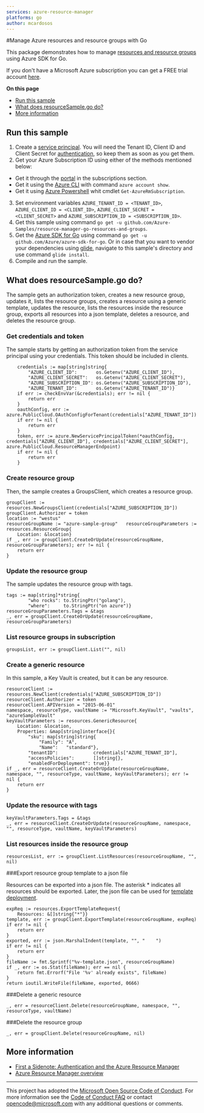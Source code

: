 ```yaml
---
services: azure-resource-manager
platforms: go
author: mcardosos
---
```


#Manage Azure resources and resource groups with Go

This package demonstrates how to manage [resources and resource groups](bhttps://azure.microsoft.com/documentation/articles/resource-group-overview/#resource-groups) using Azure SDK for Go.

If you don't have a Microsoft Azure subscription you can get a FREE trial account [here](https://azure.microsoft.com/pricing/free-trial).

**On this page**

- [Run this sample](#run)
- [What does resourceSample.go do?](#sample)
- [More information](#info)

<a id="run"></a>
## Run this sample

1. Create a [service principal](https://azure.microsoft.com/documentation/articles/resource-group-authenticate-service-principal-cli/). You will need the Tenant ID, Client ID and Client Secret for [authentication](https://github.com/Azure/azure-sdk-for-go/tree/master/arm#first-a-sidenote-authentication-and-the-azure-resource-manager), so keep them as soon as you get them.
2. Get your Azure Subscription ID using either of the methods mentioned below:
  - Get it through the [portal](portal.azure.com) in the subscriptions section.
  - Get it using the [Azure CLI](https://azure.microsoft.com/documentation/articles/xplat-cli-install/) with command `azure account show`.
  - Get it using [Azure Powershell](https://azure.microsoft.com/documentation/articles/powershell-install-configure/) whit cmdlet `Get-AzureRmSubscription`.
3. Set environment variables `AZURE_TENANT_ID = <TENANT_ID>`, `AZURE_CLIENT_ID = <CLIENT_ID>`, `AZURE_CLIENT_SECRET = <CLIENT_SECRET>` and `AZURE_SUBSCRIPTION_ID = <SUBSCRIPTION_ID>`.
4. Get this sample using command `go get -u github.com/Azure-Samples/resource-manager-go-resources-and-groups`.
5. Get the [Azure SDK for Go](https://github.com/Azure/azure-sdk-for-go) using command `go get -u github.com/Azure/azure-sdk-for-go`. Or in case that you want to vendor your dependencies using [glide](https://github.com/Masterminds/glide), navigate to this sample's directory and use command `glide install`.
6. Compile and run the sample.

<a id="sample"></a>
## What does resourceSample.go do?

The sample gets an authorization token, creates a new resource group, updates it, lists the resource groups, creates a resource using a generic template, updates the resource, lists the resources inside the resource group, exports all resources into a json template, deletes a resource, and deletes the resource group.

### Get credentials and token

The sample starts by getting an authorization token from the service principal using your credentials. This token should be included in clients.

```
	credentials := map[string]string{
		"AZURE_CLIENT_ID":       os.Getenv("AZURE_CLIENT_ID"),
		"AZURE_CLIENT_SECRET":   os.Getenv("AZURE_CLIENT_SECRET"),
		"AZURE_SUBSCRIPTION_ID": os.Getenv("AZURE_SUBSCRIPTION_ID"),
		"AZURE_TENANT_ID":       os.Getenv("AZURE_TENANT_ID")}
	if err := checkEnvVar(&credentials); err != nil {
		return err
	}
	oauthConfig, err := azure.PublicCloud.OAuthConfigForTenant(credentials["AZURE_TENANT_ID"])
	if err != nil {
		return err
	}
	token, err := azure.NewServicePrincipalToken(*oauthConfig, credentials["AZURE_CLIENT_ID"], credentials["AZURE_CLIENT_SECRET"], azure.PublicCloud.ResourceManagerEndpoint)
	if err != nil {
		return err
	}
```

### Create resource group

Then, the sample creates a GroupsClient, which creates a resource group.

```
groupClient := resources.NewGroupsClient(credentials["AZURE_SUBSCRIPTION_ID"])
groupClient.Authorizer = token
location := "westus"
resourceGroupName := "azure-sample-group"	resourceGroupParameters := resources.ResourceGroup{
	Location: &location}
if _, err := groupClient.CreateOrUpdate(resourceGroupName, resourceGroupParameters); err != nil {
	return err
}
```

### Update the resource group

The sample updates the resource group with tags.

```
tags := map[string]*string{
		"who rocks": to.StringPtr("golang"),
		"where":     to.StringPtr("on azure")}
resourceGroupParameters.Tags = &tags
_, err = groupClient.CreateOrUpdate(resourceGroupName, resourceGroupParameters)
```

### List resource groups in subscription

```
groupsList, err := groupClient.List("", nil)
```

### Create a generic resource

In this sample, a Key Vault is created, but it can be any resource.

```
resourceClient := resources.NewClient(credentials["AZURE_SUBSCRIPTION_ID"])
resourceClient.Authorizer = token
resourceClient.APIVersion = "2015-06-01"
namespace, resourceType, vaultName := "Microsoft.KeyVault", "vaults", "azureSampleVault"
keyVaultParameters := resources.GenericResource{
	Location: &location,
	Properties: &map[string]interface{}{
		"sku": map[string]string{
			"Family": "A",
			"Name":   "standard"},
		"tenantID":             credentials["AZURE_TENANT_ID"],
		"accessPolicies":       []string{},
		"enabledForDeployment": true}}
if _, err = resourceClient.CreateOrUpdate(resourceGroupName, namespace, "", resourceType, vaultName, keyVaultParameters); err != nil {
	return err
}
```

### Update the resource with tags

```
keyVaultParameters.Tags = &tags
_, err = resourceClient.CreateOrUpdate(resourceGroupName, namespace, "", resourceType, vaultName, keyVaultParameters)
```

### List resources inside the resource group

```
resourcesList, err := groupClient.ListResources(resourceGroupName, "", nil)
```

###Export resource group template to a json file

Resources can be exported into a json file. The asterisk * indicates all resources should be exported. Later, the json file can be used for [template deployment](https://github.com/Azure-Samples/resource-manager-go-template-deployment).

```
expReq := resources.ExportTemplateRequest{
	Resources: &[]string{"*"}}
template, err := groupClient.ExportTemplate(resourceGroupName, expReq)
if err != nil {
	return err
}
exported, err := json.MarshalIndent(template, "", "    ")
if err != nil {
	return err
}
fileName := fmt.Sprintf("%v-template.json", resourceGroupName)
if _, err := os.Stat(fileName); err == nil {
	return fmt.Errorf("File '%v' already exists", fileName)
}
return ioutil.WriteFile(fileName, exported, 0666)
```

###Delete a generic resource

```
_, err = resourceClient.Delete(resourceGroupName, namespace, "", resourceType, vaultName)
```

###Delete the resource group

```
_, err = groupClient.Delete(resourceGroupName, nil)
```

<a id="info"></a>
## More information

- [First a Sidenote: Authentication and the Azure Resource Manager](https://github.com/Azure/azure-sdk-for-go/tree/master/arm#first-a-sidenote-authentication-and-the-azure-resource-manager)
- [Azure Resource Manager overview](https://azure.microsoft.com/documentation/articles/resource-group-overview/)

***

This project has adopted the [Microsoft Open Source Code of Conduct](https://opensource.microsoft.com/codeofconduct/). For more information see the [Code of Conduct FAQ](https://opensource.microsoft.com/codeofconduct/faq/) or contact [opencode@microsoft.com](mailto:opencode@microsoft.com) with any additional questions or comments.